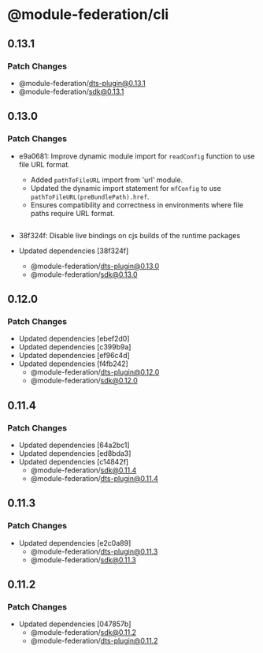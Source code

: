 # @module-federation/cli

## 0.13.1

### Patch Changes

- @module-federation/dts-plugin@0.13.1
- @module-federation/sdk@0.13.1

## 0.13.0

### Patch Changes

- e9a0681: Improve dynamic module import for `readConfig` function to use file URL format.

  - Added `pathToFileURL` import from 'url' module.
  - Updated the dynamic import statement for `mfConfig` to use `pathToFileURL(preBundlePath).href`.
  - Ensures compatibility and correctness in environments where file paths require URL format.

  ```

  ```

- 38f324f: Disable live bindings on cjs builds of the runtime packages
- Updated dependencies [38f324f]
  - @module-federation/dts-plugin@0.13.0
  - @module-federation/sdk@0.13.0

## 0.12.0

### Patch Changes

- Updated dependencies [ebef2d0]
- Updated dependencies [c399b9a]
- Updated dependencies [ef96c4d]
- Updated dependencies [f4fb242]
  - @module-federation/dts-plugin@0.12.0
  - @module-federation/sdk@0.12.0

## 0.11.4

### Patch Changes

- Updated dependencies [64a2bc1]
- Updated dependencies [ed8bda3]
- Updated dependencies [c14842f]
  - @module-federation/sdk@0.11.4
  - @module-federation/dts-plugin@0.11.4

## 0.11.3

### Patch Changes

- Updated dependencies [e2c0a89]
  - @module-federation/dts-plugin@0.11.3
  - @module-federation/sdk@0.11.3

## 0.11.2

### Patch Changes

- Updated dependencies [047857b]
  - @module-federation/sdk@0.11.2
  - @module-federation/dts-plugin@0.11.2
